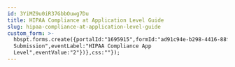 ```yaml
---
id: 3YiMZ9u0iR37GbbOuwg7Du
title: HIPAA Compliance at Application Level Guide
slug: hipaa-compliance-at-application-level-guide
custom_form: >-
  hbspt.forms.create({portalId:"1695915",formId:"ad91c94e-b298-4416-88fe-1548367689f2",onFormSubmit:function(e){window.dataLayer=window.dataLayer||[],window.dataLayer.push({event:"GAEvent",eventCategory:"Academy",eventAction:"Form
  Submission",eventLabel:"HIPAA Compliance App
  Level",eventValue:"2"})},css:""});
---
```


  